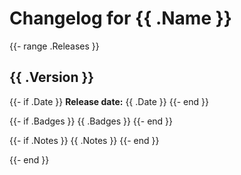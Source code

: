 # Changelog for {{ .Name }}

{{- range .Releases }}
## {{ .Version }}

{{- if .Date }}
**Release date:** {{ .Date }}
{{- end }}

{{- if .Badges }}
{{ .Badges }}
{{- end }}

{{- if .Notes }}
{{ .Notes }}
{{- end }}

{{- end }}
